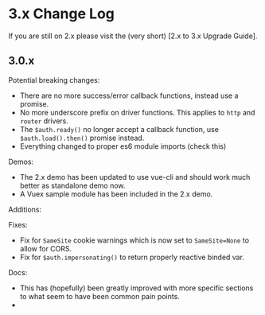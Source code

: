 # 3.x Change Log

If you are still on 2.x please visit the (very short) [2.x to 3.x Upgrade Guide].


## 3.0.x

Potential breaking changes:

* There are no more success/error callback functions, instead use a promise.
* No more underscore prefix on driver functions. This applies to `http` and `router` drivers.
* The `$auth.ready()` no longer accept a callback function, use `$auth.load().then()` promise instead.
* Everything changed to proper es6 module imports (check this)


Demos:

* The 2.x demo has been updated to use vue-cli and should work much better as standalone demo now.
* A Vuex sample module has been included in the 2.x demo.

Additions:


Fixes:

* Fix for `SameSite` cookie warnings which is now set to `SameSite=None` to allow for CORS.
* Fix for `$auth.impersonating()` to return properly reactive binded var.

Docs:

* This has (hopefully) been greatly improved with more specific sections to what seem to have been common pain points.
* 